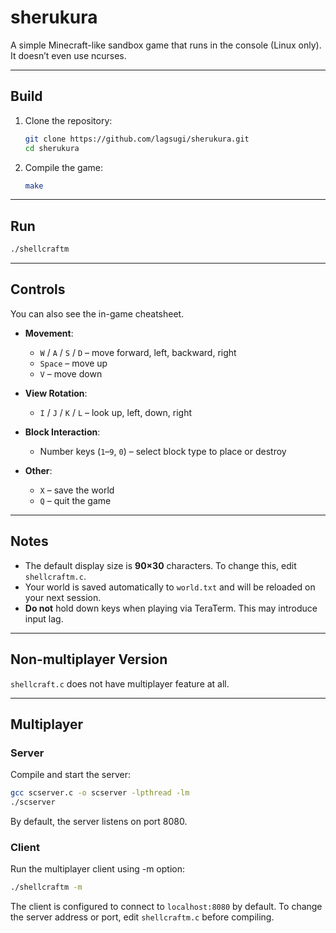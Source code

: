 # sherukura

A simple Minecraft-like sandbox game that runs in the console (Linux only). It doesn’t even use ncurses.

---

## Build

1. Clone the repository:

   ```bash
   git clone https://github.com/lagsugi/sherukura.git
   cd sherukura
   ```
2. Compile the game:

   ```bash
   make
   ```

---

## Run

```bash
./shellcraftm
```

---

## Controls

You can also see the in-game cheatsheet.

* **Movement**:

  * `W` / `A` / `S` / `D` – move forward, left, backward, right
  * `Space` – move up
  * `V` – move down

* **View Rotation**:

  * `I` / `J` / `K` / `L` – look up, left, down, right

* **Block Interaction**:

  * Number keys (`1`–`9`, `0`) – select block type to place or destroy

* **Other**:

  * `X` – save the world
  * `Q` – quit the game

---

## Notes

* The default display size is **90×30** characters. To change this, edit `shellcraftm.c`.
* Your world is saved automatically to `world.txt` and will be reloaded on your next session.
* **Do not** hold down keys when playing via TeraTerm. This may introduce input lag.

---

## Non-multiplayer Version

`shellcraft.c` does not have multiplayer feature at all.

---

## Multiplayer

### Server

Compile and start the server:

```bash
gcc scserver.c -o scserver -lpthread -lm
./scserver
```

By default, the server listens on port 8080.

### Client

Run the multiplayer client using -m option:

```bash
./shellcraftm -m
```

The client is configured to connect to `localhost:8080` by default. To change the server address or port, edit `shellcraftm.c` before compiling.
